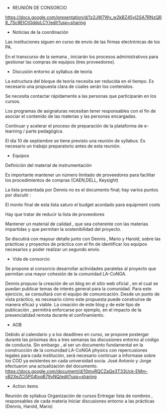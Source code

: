 * REUNIÓN DE CONSORCIO 

https://docs.google.com/presentation/d/1z2JW7Wy_w2kBZ45yl2SA7RNzQR8_7Sc8EtCtGddoLCY/edit?usp=sharing

* Noticias de la coordinación

Las instituciones siguen en curso de envío de las firmas electrónicas de los PA. 

En el transcurso de la semana , iniciarán los procesos administrativos para gestionar las compras de equipos (tres proveedores).

* Discusión entorno al syllabus de teoría

La estructura del bloque de teoría necesita ser reducida en el tiempo. Es necesario una propuesta clara de cúales serán los contenidos.

Se necesita contactar rápidamente a las personas que participarán en los cursos.

Los programas de asignaturas necesitan tener responsables con el fin de asociar el contenido de las materias y las personas encargadas.

Continuar y acelerar el proceso de preparación de la plataforma de e-learning / parte pedagógica.

El día 10 de septiembre se tiene previsto una reunión de syllabus. Es necesario un trabajo preparatorio antes de esta reunión.

* Equipos

Definición del material de instrumentación

Es importante mantener un número limitado de proveedores para facilitar los procedimientos de compras (CAEN,DELL, Keysight)

La lista presentada por Dennis no es el documento final;  hay varios puntos por discutir : 

El monto final de esta lista saturo el budget acordado para equipment costs

Hay que tratar de reducir la lista de proveedores

Mantener un material de calidad , que sea coherente con las materias impartidas y que permitan la sostenibilidad del proyecto.

Se discutirá con mayour detalle junto con Dennis , Mario y Harold, sobre las prácticas y proyectos de práctica con el fin de identificar los equipos necesarios
y poder realizar un segundo envío.

* Vida de consorcio

Se propone al consorcio desarrollar actividades paralelas al proyecto que permitan una mayor cohesión de la comunidad LA-CoNGA.

Dennis propuso la creación de un blog en el sitio web oficial , en el cual se puedan publicar temas de interés general para la comunidad.
Para este ejercicio, se consultará con el equipo de comunicación. Desde un punto de vista práctico, es necesario cómo este propuesta puede construirse de manera eficaz y viable.
La creación de este blog y de este tipo de publicación , permitirá enforcarse por ejemplo, en el impacto de la presencialidad remota durante el confinamiento.

* AOB

Debido al calendario y a los deadlines en curso, se propone postergar durante las próximas dos a tres semanas las discusiones entorno al código de conducta. 
Sin embargo , al ser un documento fundamental en la construcción de la comunidad LA-CoNGA physics con repercusiones legales para cada institución, será necesario
continuar a informase sobre los COD ya existentes en cada universidad socia.
José Antonio y Jorge efectuaron una actualización del documento.
https://docs.google.com/document/d/10myRQCZaQe3T33Uck-EMm-yB2XeZCi5P04txqB79vNQ/edit?usp=sharing

* Action items

Reunión de syllabus
Organización de cursos
Entregar lista de nombres , responsables de cada materia
Iniciar discusiones entorno a las prácticas (Dennis, Harold, Mario)
